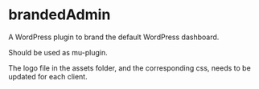 # brandedAdmin
A WordPress plugin to brand the default WordPress dashboard.

Should be used as mu-plugin.

The logo file in the assets folder, and the corresponding css, needs to be updated for each client.